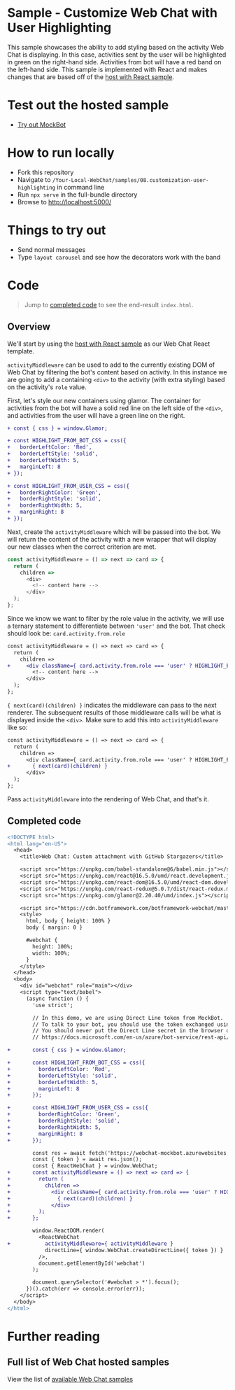 # Sample - Customize Web Chat with User Highlighting

This sample showcases the ability to add styling based on the activity Web Chat is displaying. In this case, activities sent by the user will be highlighted in green on the right-hand side. Activities from bot will have a red band on the left-hand side. This sample is implemented with React and makes changes that are based off of the [host with React sample](../03.a.host-with-react).

# Test out the hosted sample

- [Try out MockBot](https://microsoft.github.io/BotFramework-WebChat/08.customization-user-highlighting)

# How to run locally

- Fork this repository
- Navigate to `/Your-Local-WebChat/samples/08.customization-user-highlighting` in command line
- Run `npx serve` in the full-bundle directory
- Browse to [http://localhost:5000/](http://localhost:5000/)

# Things to try out

- Send normal messages
- Type `layout carousel` and see how the decorators work with the band

# Code

> Jump to [completed code](#completed-code) to see the end-result `index.html`.

## Overview

We'll start by using the [host with React sample](../03.a.host-with-react) as our Web Chat React template.

`activityMiddleware` can be used to add to the currently existing DOM of Web Chat by filtering the bot's content based on activity. In this instance we are going to add a containing `<div>` to the activity (with extra styling) based on the activity's `role` value.

First, let's style our new containers using glamor. The container for activities from the bot will have a solid red line on the left side of the `<div>`, and activities from the user will have a green line on the right.

```diff
+ const { css } = window.Glamor;

+ const HIGHLIGHT_FROM_BOT_CSS = css({
+   borderLeftColor: 'Red',
+   borderLeftStyle: 'solid',
+   borderLeftWidth: 5,
+   marginLeft: 8
+ });

+ const HIGHLIGHT_FROM_USER_CSS = css({
+   borderRightColor: 'Green',
+   borderRightStyle: 'solid',
+   borderRightWidth: 5,
+   marginRight: 8
+ });
```

Next, create the `activityMiddleware` which will be passed into the bot. We will return the content of the activity with a new wrapper that will display our new classes when the correct criterion are met.
```js
const activityMiddleware = () => next => card => {
  return (
    children =>
      <div>
        <!-- content here -->
      </div>
  );
};
```

Since we know we want to filter by the role value in the activity, we will use a ternary statement to differentiate between `'user'` and the bot. That check should look be: `card.activity.from.role`

```diff
const activityMiddleware = () => next => card => {
  return (
    children =>
+     <div className={ card.activity.from.role === 'user' ? HIGHLIGHT_FROM_USER_CSS : HIGHLIGHT_FROM_BOT_CSS }>
        <!-- content here -->
      </div>
  );
};
```


`{ next(card)(children) }` indicates the middleware can pass to the next renderer. The subsequent results of those middleware calls will be what is displayed inside the `<div>`. Make sure to add this into `activityMiddleware` like so:

```diff
const activityMiddleware = () => next => card => {
  return (
    children =>
      <div className={ card.activity.from.role === 'user' ? HIGHLIGHT_FROM_USER_CSS : HIGHLIGHT_FROM_BOT_CSS }>
+       { next(card)(children) }
      </div>
  );
};
```

Pass `activityMiddleware` into the rendering of Web Chat, and that's it.


## Completed code
```diff
<!DOCTYPE html>
<html lang="en-US">
  <head>
    <title>Web Chat: Custom attachment with GitHub Stargazers</title>

    <script src="https://unpkg.com/babel-standalone@6/babel.min.js"></script>
    <script src="https://unpkg.com/react@16.5.0/umd/react.development.js"></script>
    <script src="https://unpkg.com/react-dom@16.5.0/umd/react-dom.development.js"></script>
    <script src="https://unpkg.com/react-redux@5.0.7/dist/react-redux.min.js"></script>
    <script src="https://unpkg.com/glamor@2.20.40/umd/index.js"></script>

    <script src="https://cdn.botframework.com/botframework-webchat/master/webchat.js"></script>
    <style>
      html, body { height: 100% }
      body { margin: 0 }

      #webchat {
        height: 100%;
        width: 100%;
      }
    </style>
  </head>
  <body>
    <div id="webchat" role="main"></div>
    <script type="text/babel">
      (async function () {
        'use strict';

        // In this demo, we are using Direct Line token from MockBot.
        // To talk to your bot, you should use the token exchanged using your Direct Line secret.
        // You should never put the Direct Line secret in the browser or client app.
        // https://docs.microsoft.com/en-us/azure/bot-service/rest-api/bot-framework-rest-direct-line-3-0-authentication

+       const { css } = window.Glamor;

+       const HIGHLIGHT_FROM_BOT_CSS = css({
+         borderLeftColor: 'Red',
+         borderLeftStyle: 'solid',
+         borderLeftWidth: 5,
+         marginLeft: 8
+       });

+       const HIGHLIGHT_FROM_USER_CSS = css({
+         borderRightColor: 'Green',
+         borderRightStyle: 'solid',
+         borderRightWidth: 5,
+         marginRight: 8
+       });

        const res = await fetch('https://webchat-mockbot.azurewebsites.net/directline/token', { method: 'POST' });
        const { token } = await res.json();
        const { ReactWebChat } = window.WebChat;
+       const activityMiddleware = () => next => card => {
+         return (
+           children =>
+             <div className={ card.activity.from.role === 'user' ? HIGHLIGHT_FROM_USER_CSS : HIGHLIGHT_FROM_BOT_CSS }>
+               { next(card)(children) }
+             </div>
+         );
+       };

        window.ReactDOM.render(
          <ReactWebChat
+           activityMiddleware={ activityMiddleware }
            directLine={ window.WebChat.createDirectLine({ token }) }
          />,
          document.getElementById('webchat')
        );

        document.querySelector('#webchat > *').focus();
      })().catch(err => console.error(err));
    </script>
  </body>
</html>

```
# Further reading

## Full list of Web Chat hosted samples

View the list of [available Web Chat samples](https://github.com/Microsoft/BotFramework-WebChat/tree/master/samples)
